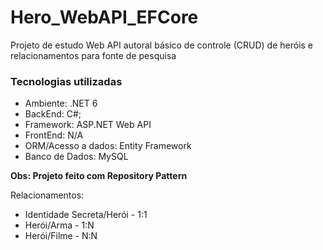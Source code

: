 # Hero_WebAPI_EFCore

Projeto de estudo Web API autoral básico de controle (CRUD) de heróis e relacionamentos para fonte de pesquisa

### Tecnologias utilizadas 

- Ambiente: .NET 6
- BackEnd: C#;
- Framework: ASP.NET Web API
- FrontEnd: N/A
- ORM/Acesso a dados: Entity Framework
- Banco de Dados: MySQL

**Obs: Projeto feito com Repository Pattern**

Relacionamentos: 
- Identidade Secreta/Herói - 1:1
- Herói/Arma - 1:N
- Herói/Filme - N:N
